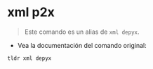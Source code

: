 # xml p2x

> Este comando es un alias de `xml depyx`.

- Vea la documentación del comando original:

`tldr xml depyx`
